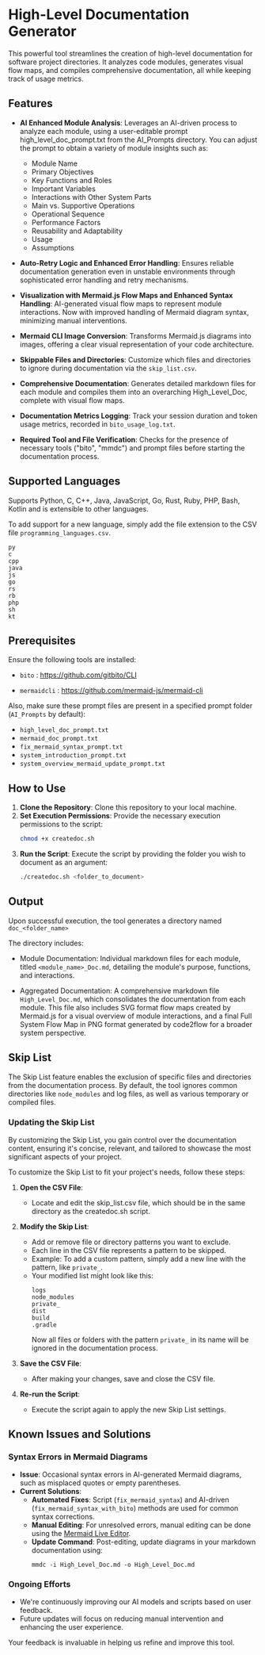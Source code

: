 # High-Level Documentation Generator

This powerful tool streamlines the creation of high-level documentation for software project directories. It analyzes code modules, generates visual flow maps, and compiles comprehensive documentation, all while keeping track of usage metrics.

## Features

- **AI Enhanced Module Analysis**: Leverages an AI-driven process to analyze each module, using a user-editable prompt high_level_doc_prompt.txt from the AI_Prompts directory. You can adjust the prompt to obtain a variety of module insights such as:
   - Module Name
   - Primary Objectives
   - Key Functions and Roles
   - Important Variables
   - Interactions with Other System Parts
   - Main vs. Supportive Operations
   - Operational Sequence
   - Performance Factors
   - Reusability and Adaptability
   - Usage
   - Assumptions

- **Auto-Retry Logic and Enhanced Error Handling**: Ensures reliable documentation generation even in unstable environments through sophisticated error handling and retry mechanisms.

- **Visualization with Mermaid.js Flow Maps and Enhanced Syntax Handling**: AI-generated visual flow maps to represent module interactions. Now with improved handling of Mermaid diagram syntax, minimizing manual interventions.

- **Mermaid CLI Image Conversion**: Transforms Mermaid.js diagrams into images, offering a clear visual representation of your code architecture.

- **Skippable Files and Directories**: Customize which files and directories to ignore during documentation via the `skip_list.csv`.

- **Comprehensive Documentation**: Generates detailed markdown files for each module and compiles them into an overarching High_Level_Doc, complete with visual flow maps. 

- **Documentation Metrics Logging**: Track your session duration and token usage metrics, recorded in `bito_usage_log.txt`.

- **Required Tool and File Verification**: Checks for the presence of necessary tools ("bito", "mmdc") and prompt files before starting the documentation process.

## Supported Languages

Supports Python, C, C++, Java, JavaScript, Go, Rust, Ruby, PHP, Bash, Kotlin and is extensible to other languages.

To add support for a new language, simply add the file extension to the CSV file `programming_languages.csv`.

```
py
c
cpp
java
js
go
rs
rb
php
sh
kt
```

## Prerequisites

Ensure the following tools are installed:

- `bito` : https://github.com/gitbito/CLI

- `mermaidcli` : https://github.com/mermaid-js/mermaid-cli

Also, make sure these prompt files are present in a specified prompt folder (`AI_Prompts` by default):

- `high_level_doc_prompt.txt`
- `mermaid_doc_prompt.txt`
- `fix_mermaid_syntax_prompt.txt`
- `system_introduction_prompt.txt`
- `system_overview_mermaid_update_prompt.txt`

## How to Use

1. **Clone the Repository**: Clone this repository to your local machine.
2. **Set Execution Permissions**: Provide the necessary execution permissions to the script:
   ```bash
   chmod +x createdoc.sh
   ```
3. **Run the Script**: Execute the script by providing the folder you wish to document as an argument:
   ```bash
   ./createdoc.sh <folder_to_document>
   ```

## Output

Upon successful execution, the tool generates a directory named `doc_<folder_name>`

The directory includes:

- Module Documentation: Individual markdown files for each module, titled `<module_name>_Doc.md`, detailing the module's purpose, functions, and interactions.

- Aggregated Documentation: A comprehensive markdown file `High_Level_Doc.md`, which consolidates the documentation from each module. This file also includes SVG format flow maps created by Mermaid.js for a visual overview of module interactions, and a final Full System Flow Map in PNG format generated by code2flow for a broader system perspective.

## Skip List

The Skip List feature enables the exclusion of specific files and directories from the documentation process. By default, the tool ignores common directories like `node_modules` and log files, as well as various temporary or compiled files.

### Updating the Skip List

By customizing the Skip List, you gain control over the documentation content, ensuring it's concise, relevant, and tailored to showcase the most significant aspects of your project.

To customize the Skip List to fit your project's needs, follow these steps:

1. **Open the CSV File**:
   - Locate and edit the skip_list.csv file, which should be in the same directory as the createdoc.sh script.

2. **Modify the Skip List**:
   - Add or remove file or directory patterns you want to exclude.
   - Each line in the CSV file represents a pattern to be skipped.
   - Example: To add a custom pattern, simply add a new line with the pattern, like `private_`.
   - Your modified list might look like this:
      ```
      logs
      node_modules
      private_
      dist
      build
      .gradle
      ```
      Now all files or folders with the pattern `private_` in its name will be ignored in the documentation process.

3. **Save the CSV File**:
   - After making your changes, save and close the CSV file.

5. **Re-run the Script**:
   - Execute the script again to apply the new Skip List settings.

## Known Issues and Solutions

### Syntax Errors in Mermaid Diagrams
- **Issue**: Occasional syntax errors in AI-generated Mermaid diagrams, such as misplaced quotes or empty parentheses.
- **Current Solutions**:
  - **Automated Fixes**: Script (`fix_mermaid_syntax`) and AI-driven (`fix_mermaid_syntax_with_bito`) methods are used for common syntax corrections.
  - **Manual Editing**: For unresolved errors, manual editing can be done using the [Mermaid Live Editor](https://mermaid.live/).
  - **Update Command**: Post-editing, update diagrams in your markdown documentation using: 
    ```
    mmdc -i High_Level_Doc.md -o High_Level_Doc.md
    ```

### Ongoing Efforts
- We're continuously improving our AI models and scripts based on user feedback.
- Future updates will focus on reducing manual intervention and enhancing the user experience.

Your feedback is invaluable in helping us refine and improve this tool.
